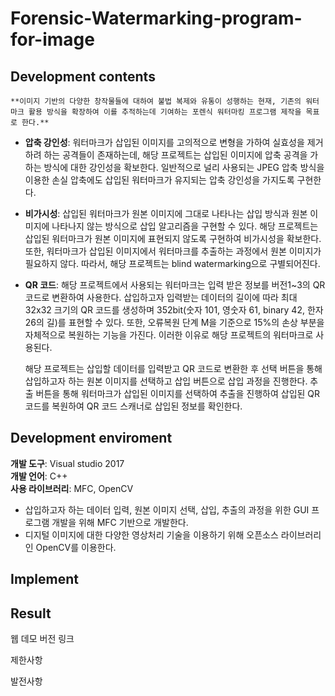 # Forensic-Watermarking-program-for-image

## Development contents
    **이미지 기반의 다양한 창작물들에 대하여 불법 복제와 유통이 성행하는 현재, 기존의 워터마크 활용 방식을 확장하여 이를 추적하는데 기여하는 포렌식 워터마킹 프로그램 제작을 목표로 한다.**   

* **압축 강인성**: 워터마크가 삽입된 이미지를 고의적으로 변형을 가하여 실효성을 제거하려 하는 공격들이 존재하는데, 해당 프로젝트는 삽입된 이미지에 압축 공격을 가하는 방식에 대한 강인성을 확보한다. 일반적으로 널리 사용되는 JPEG 압축 방식을 이용한 손실 압축에도 삽입된 워터마크가 유지되는 압축 강인성을 가지도록 구현한다.

* **비가시성**: 삽입된 워터마크가 원본 이미지에 그대로 나타나는 삽입 방식과 원본 이미지에 나타나지 않는 방식으로 삽입 알고리즘을 구현할 수 있다. 해당 프로젝트는 삽입된 워터마크가 원본 이미지에 표현되지 않도록 구현하여 비가시성을 확보한다. 또한, 워터마크가 삽입된 이미지에서 워터마크를 추출하는 과정에서 원본 이미지가 필요하지 않다. 따라서, 해당 프로젝트는 blind watermarking으로 구별되어진다.

* **QR 코드**: 해당 프로젝트에서 사용되는 워터마크는 입력 받은 정보를 버전1~3의 QR 코드로 변환하여 사용한다. 삽입하고자 입력받는 데이터의 길이에 따라 최대 32x32 크기의 QR 코드를 생성하며 352bit(숫자 101, 영숫자 61, binary 42, 한자 26의 길)를 표현할 수 있다. 또한, 오류복원 단계 M을 기준으로 15%의 손상 부분을 자체적으로 복원하는 기능을 가진다. 이러한 이유로 해당 프로젝트의 워터마크로 사용된다.   

    해당 프로젝트는 삽입할 데이터를 입력받고 QR 코드로 변환한 후 선택 버튼을 통해 삽입하고자 하는 원본 이미지를 선택하고 삽입 버튼으로 삽입 과정을 진행한다. 추출 버튼을 통해 워터마크가 삽입된 이미지를 선택하여 추출을 진행하여 삽입된 QR 코드를 복원하여 QR 코드 스캐너로 삽입된 정보를 확인한다.   

## Development enviroment
**개발 도구**: Visual studio 2017   
**개발 언어**: C++   
**사용 라이브러리**: MFC, OpenCV   
* 삽입하고자 하는 데이터 입력, 원본 이미지 선택, 삽입, 추출의 과정을 위한 GUI 프로그램 개발을 위해 MFC 기반으로 개발한다.
* 디지털 이미지에 대한 다양한 영상처리 기술을 이용하기 위해 오픈소스 라이브러리인 OpenCV를 이용한다.

## Implement

## Result

웹 데모 버전 링크

제한사항

발전사항
